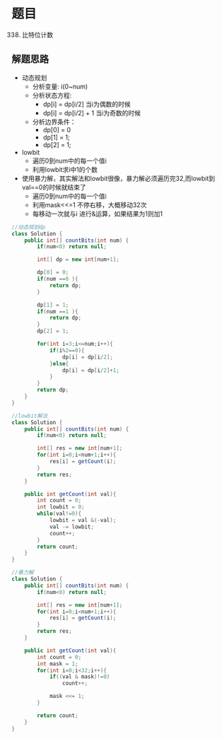 # 题目
338. 比特位计数

## 解题思路
- 动态规划
    + 分析变量: i(0~num)
    + 分析状态方程:
        * dp[i] = dp[i/2] 当i为偶数的时候
        * dp[i] = dp[i/2] + 1 当i为奇数的时候
    + 分析边界条件：
        * dp[0] = 0
        * dp[1] = 1;
        * dp[2] = 1;
- lowbit
    + 遍历0到num中的每一个值i
    + 利用lowbit求i中1的个数
- 使用暴力解，其实解法和lowbit很像，暴力解必须遍历完32,而lowbit到val==0的时候就结束了
    + 遍历0到num中的每一个值i
    + 利用mask<<=1 不停右移，大概移动32次
    + 每移动一次就与i 进行&运算，如果结果为1则加1

```java
//动态规划dp
class Solution {
    public int[] countBits(int num) {
        if(num<0) return null;

        int[] dp = new int[num+1];

        dp[0] = 0;
        if(num ==0 ){
            return dp;
        }

        dp[1] = 1;
        if(num ==1 ){
            return dp;
        }
        dp[2] = 1;

        for(int i=3;i<=num;i++){
            if(i%2==0){
                dp[i] = dp[i/2];
            }else{
                dp[i] = dp[i/2]+1;
            }
        }
        return dp;
    }
}
```

```java
//lowbit解法
class Solution {
    public int[] countBits(int num) {
        if(num<0) return null;

        int[] res = new int[num+1];
        for(int i=0;i<num+1;i++){
            res[i] = getCount(i);
        }
        return res;
    }

    public int getCount(int val){
        int count = 0;
        int lowbit = 0;
        while(val!=0){
            lowbit = val &(-val);
            val -= lowbit;
            count++;
        }
        return count;
    }
}
```

```java
//暴力解
class Solution {
    public int[] countBits(int num) {
        if(num<0) return null;

        int[] res = new int[num+1];
        for(int i=0;i<num+1;i++){
            res[i] = getCount(i);
        }
        return res;
    }

    public int getCount(int val){
        int count = 0;
        int mask = 1;
        for(int i=0;i<32;i++){
            if((val & mask)!=0)
                count++;

            mask <<= 1;
        }

        return count;
    }
}
```
